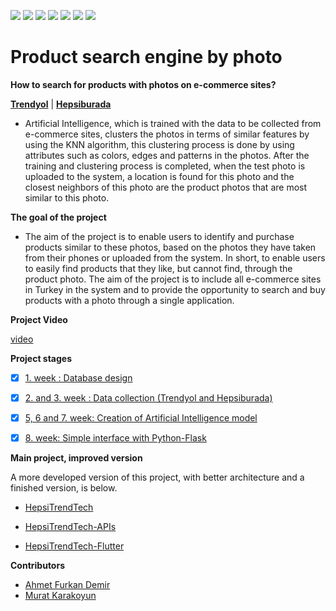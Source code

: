 ![](https://img.shields.io/badge/Python-FFD43B?style=for-the-badge&logo=python&logoColor=blue) ![](https://img.shields.io/badge/PostgreSQL-316192?style=for-the-badge&logo=postgresql&logoColor=white) ![](https://img.shields.io/badge/fastapi-109989?style=for-the-badge&logo=FASTAPI&logoColor=white) ![](https://img.shields.io/badge/OpenCV-27338e?style=for-the-badge&logo=OpenCV&logoColor=white) ![](https://img.shields.io/badge/PyTorch-EE4C2C?style=for-the-badge&logo=PyTorch&logoColor=white) ![](https://img.shields.io/badge/Flask-000000?style=for-the-badge&logo=flask&logoColor=white) ![](https://img.shields.io/badge/Amazon_AWS-FF9900?style=for-the-badge&logo=amazonaws&logoColor=white)


# Product search engine by photo


**How to search for products with photos on e-commerce sites?**

[**Trendyol**](https://www.trendyol.com/) | [**Hepsiburada**](https://www.hepsiburada.com/)

* Artificial Intelligence, which is trained with the data to be collected from e-commerce sites, clusters the photos in terms of similar features by using the KNN algorithm, this clustering process is done by using attributes such as colors, edges and patterns in the photos. After the training and clustering process is completed, when the test photo is uploaded to the system, a location is found for this photo and the closest neighbors of this photo are the product photos that are most similar to this photo.


**The goal of the project**

* The aim of the project is to enable users to identify and purchase products similar to these photos, based on the photos they have taken from their phones or uploaded from the system. In short, to enable users to easily find products that they like, but cannot find, through the product photo. The aim of the project is to include all e-commerce sites in Turkey in the system and to provide the opportunity to search and buy products with a photo through a single application.


**Project Video**

[video](https://github.com/AhmetFurkanDEMIR/Product-search-engine-by-photo/assets/54184905/0c357950-79fd-438d-a386-f6b52258249a)


**Project stages**

* [x] [1. week : Database design](/db/)
* [x] [2. and 3. week : Data collection (Trendyol and Hepsiburada)](/getData/)
* [x] [5, 6 and 7. week: Creation of Artificial Intelligence model](/modelAI/)
* [x] [8. week: Simple interface with Python-Flask](/flask-web/)


**Main project, improved version**

A more developed version of this project, with better architecture and a finished version, is below.

* [HepsiTrendTech ](https://github.com/AhmetFurkanDEMIR/HepsiTrendTech)

* [HepsiTrendTech-APIs](https://github.com/AhmetFurkanDEMIR/HepsiTrendTech-APIs)

* [HepsiTrendTech-Flutter](https://github.com/AhmetFurkanDEMIR/HepsiTrendTech-Flutter)


**Contributors**

* [Ahmet Furkan Demir](https://www.ahmetfurkandemir.com/)
* [Murat Karakoyun](https://www.erbakan.edu.tr/personel/2723/murat-karakoyun)

